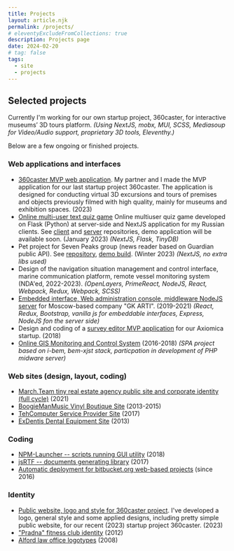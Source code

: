 ```yaml
---
title: Projects
layout: article.njk
permalink: /projects/
# eleventyExcludeFromCollections: true
description: Projects page
date: 2024-02-20
# tag: false
tags:
  - site
  - projects
---
```


<!--
@changed 2024.02.20, 23:14
-->

## Selected projects

Currently I'm working for our own startup project, 360caster, for interactive museums’ 3D tours platform. _(Using NextJS, mobx, MUI, SCSS, Mediasoup for Video/Audio support, proprietary 3D tools, Eleventhy.)_

Below are a few ongoing or finished projects.

### Web applications and interfaces

- [360caster MVP web application](/projects/web/2308-360caster-mvp). My partner and I made the MVP application for our last startup project 360caster. The application is designed for conducting virtual 3D excursions and tours of premises and objects previously filmed with high quality, mainly for museums and exhibition spaces. (2023)
- [Online multi-user text quiz game](/projects/web/2301-online-quiz) Online multiuser quiz game developed on Flask (Python) at server-side and NextJS application for my Russian clients. See [client](https://github.com/lilliputten/tournament-game-client) and [server](https://github.com/lilliputten/tournament-game-server) repositories, demo application will be available soon. (January 2023) _(NextJS, Flask, TinyDB)_
- Pet project for Seven Peaks group (news reader based on Guardian public API).
  See [repository](https://github.com/lilliputten/peaks-test-project), [demo build](https://peaks.lilliputten.ru/). (Winter 2023) _(NextJS, no extra libs used)_
- Design of the navigation situation management and control interface, marine communication platform, remote vessel monitoring system (NDA'ed, 2022-2023). _(OpenLayers, PrimeReact, NodeJS, React, Webpack, Redux, Webpack, SCSS)_
- [Embedded interface, Web administration console, middleware NodeJS server](/projects/interfaces/19xx-21xx-arti-printxpert) for Moscow-based company "GK ARTI". (2019-2021) _(React, Redux, Bootstrap, vanilla js for embeddable interfaces, Express, NodeJS fon the server side)_
- Design and coding of a [survey editor MVP application](/projects/interfaces/1810-axiomica-survey-editor) for our Axiomica startup. (2018)
- [Online GIS Monitoring and Control System](/projects/interfaces/18xx-vektor-element) (2016-2018) _(SPA project based on i-bem, bem-xjst stack, particpation in development of PHP midware server)_

### Web sites (design, layout, coding)

- [March.Team tiny real estate agency public site and corporate identity (full cycle)](/projects/web/2201-MarchTeam) (2021)
- [BoogieManMusic Vinyl Boutique Site](/projects/web/15xx-boogiemanmusic) (2013-2015)
- [TehComputer Service Provider Site](/projects/web/1702-tehcomputer) (2017)
- [ExDentis Dental Equipment Site](/projects/web/1308-ExDentis) (2013)

### Coding

- [NPM-Launcher -- scripts running GUI utility](/projects/code/1811-npm-launcher) (2018)
- [jsRTF -- documents generating library](/projects/code/1707-jsrtf) (2017)
- [Automatic deployment for bitbucket.org web-based projects](/projects/code/2016-automatic-bitbucket-deploy) (since 2016)

<!--
### Design & printing

- [Artistically designed book of poems](/projects/printing/1411-Bonjour) (2014)
- [INION book cover design](/projects/printing/1403-kuraishity-book) (2014)
-->

### Identity

- [Public website, logo and style for 360caster project](/projects/identity/2305-360caster-style). I've developed a logo, general style and some applied designs, including pretty simple public website, for our recent (2023) startup project 360caster. (2023)
- ["Pradna" fitness club identity](/projects/identity/12xx-pradna) (2012)
- [Alford law office logotypes](/projects/identity/0807-alford) (2008)

<!--
## See also

- [This portfolio "pet project"](https://github.com/lilliputten/lilliputten.github.io-v2) (external github repository link, 2018)
- (Old) Personal portfolio site (2000-2016, in Russian, external link): [lilliputten.ru](http://lilliputten.ru)
-->
